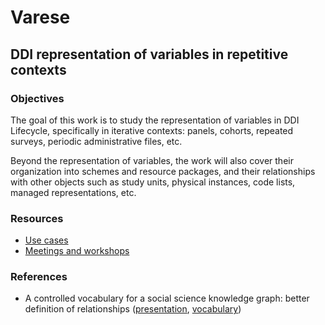 # Varese

## DDI representation of variables in repetitive contexts

### Objectives

The goal of this work is to study the representation of variables in DDI Lifecycle, specifically in iterative contexts: panels, cohorts, repeated surveys, periodic administrative files, etc.

Beyond the representation of variables, the work will also cover their organization into schemes and resource packages, and their relationships with other objects such as study units, physical instances, code lists, managed representations, etc.

### Resources

- [Use cases](./use-cases.md)
- [Meetings and workshops](./workshops.md)

### References

- A controlled vocabulary for a social science knowledge graph: better definition of relationships ([presentation](https://zenodo.org/record/8092028), [vocabulary](https://vocabularies.cessda.eu/vocabulary/Variables-Relations?lang=en))